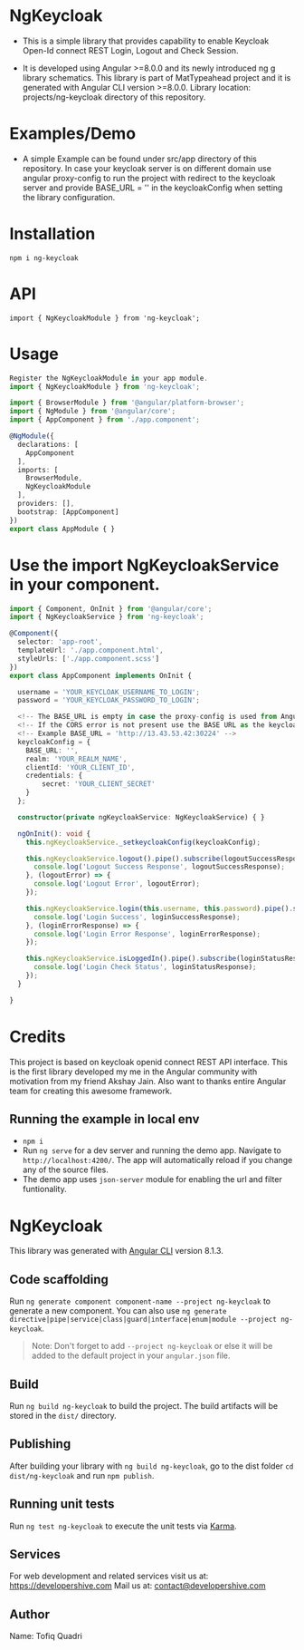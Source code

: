 # NgKeycloak

* This is a simple library that provides capability to enable Keycloak Open-Id connect REST Login, Logout and Check Session.

* It is developed using Angular >=8.0.0 and its newly introduced ng g library schematics.
This library is part of MatTypeahead project and it is generated with Angular CLI version >=8.0.0.
Library location: projects/ng-keycloak directory of this repository.

# Examples/Demo

* A simple Example can be found under src/app directory of this repository. In case your keycloak server is on different domain use angular proxy-config to run the project with redirect to the keycloak server and provide BASE_URL = '' in the keycloakConfig when setting the library configuration.

# Installation
`npm i ng-keycloak`

# API
`import { NgKeycloakModule } from 'ng-keycloak';`

# Usage

```typescript
Register the NgKeycloakModule in your app module.
import { NgKeycloakModule } from 'ng-keycloak';

import { BrowserModule } from '@angular/platform-browser';
import { NgModule } from '@angular/core';
import { AppComponent } from './app.component';

@NgModule({
  declarations: [
    AppComponent
  ],
  imports: [
    BrowserModule,
    NgKeycloakModule
  ],
  providers: [],
  bootstrap: [AppComponent]
})
export class AppModule { }
```

# Use the import NgKeycloakService in your component.

```typescript
import { Component, OnInit } from '@angular/core';
import { NgKeycloakService } from 'ng-keycloak';

@Component({
  selector: 'app-root',
  templateUrl: './app.component.html',
  styleUrls: ['./app.component.scss']
})
export class AppComponent implements OnInit {

  username = 'YOUR_KEYCLOAK_USERNAME_TO_LOGIN';
  password = 'YOUR_KEYCLOAK_PASSWORD_TO_LOGIN';

  <!-- The BASE_URL is empty in case the proxy-config is used from Angular to resolve the CORS error -->
  <!-- If the CORS error is not present use the BASE URL as the keycloak url with the port number -->
  <!-- Example BASE_URL = 'http://13.43.53.42:30224' -->
  keycloakConfig = {
    BASE_URL: '',
    realm: 'YOUR_REALM_NAME',
    clientId: 'YOUR_CLIENT_ID',
    credentials: {
        secret: 'YOUR_CLIENT_SECRET'
    }
  };

  constructor(private ngKeycloakService: NgKeycloakService) { }

  ngOnInit(): void {
    this.ngKeycloakService._setkeycloakConfig(keycloakConfig);

    this.ngKeycloakService.logout().pipe().subscribe(logoutSuccessResponse => {
      console.log('Logout Success Response', logoutSuccessResponse);
    }, (logoutError) => {
      console.log('Logout Error', logoutError);
    });

    this.ngKeycloakService.login(this.username, this.password).pipe().subscribe(loginSuccessResponse => {
      console.log('Login Success', loginSuccessResponse);
    }, (loginErrorResponse) => {
      console.log('Login Error Response', loginErrorResponse);
    });

    this.ngKeycloakService.isLoggedIn().pipe().subscribe(loginStatusResponse => {
      console.log('Login Check Status', loginStatusResponse);
    });
  }

}
```
# Credits

This project is based on keycloak openid connect REST API interface. This is the first library developed my me in the Angular community with motivation from my friend Akshay Jain. Also want to thanks entire Angular team for creating this awesome framework.

## Running the example in local env

* `npm i`
* Run `ng serve` for a dev server and running the demo app. Navigate to `http://localhost:4200/`. The app will automatically reload if you change any of the source files.
* The demo app uses `json-server` module for enabling the url and filter funtionality.

# NgKeycloak

This library was generated with [Angular CLI](https://github.com/angular/angular-cli) version 8.1.3.

## Code scaffolding

Run `ng generate component component-name --project ng-keycloak` to generate a new component. You can also use `ng generate directive|pipe|service|class|guard|interface|enum|module --project ng-keycloak`.
> Note: Don't forget to add `--project ng-keycloak` or else it will be added to the default project in your `angular.json` file. 

## Build

Run `ng build ng-keycloak` to build the project. The build artifacts will be stored in the `dist/` directory.

## Publishing

After building your library with `ng build ng-keycloak`, go to the dist folder `cd dist/ng-keycloak` and run `npm publish`.

## Running unit tests

Run `ng test ng-keycloak` to execute the unit tests via [Karma](https://karma-runner.github.io).

## Services

For web development and related services visit us at: https://developershive.com
Mail us at: contact@developershive.com

## Author

Name: Tofiq Quadri
